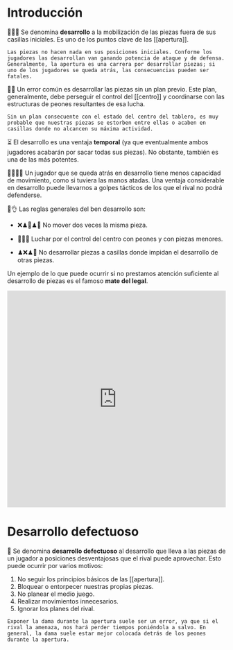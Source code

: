 # Introducción

🌰🌱🌳 Se denomina **desarrollo** a la mobilización de las piezas fuera de sus casillas iniciales. Es uno de los puntos clave de las [[apertura]].

```
Las piezas no hacen nada en sus posiciones iniciales. Conforme los jugadores las desarrollan van ganando potencia de ataque y de defensa. Generalmente, la apertura es una carrera por desarrollar piezas; si uno de los jugadores se queda atrás, las consecuencias pueden ser fatales.
```

🤷‍♀️ Un error común es desarrollar las piezas sin un plan previo. Este plan, generalmente, debe perseguir el control del [[centro]] y coordinarse con las estructuras de peones resultantes de esa lucha. 

```
Sin un plan consecuente con el estado del centro del tablero, es muy probable que nuestras piezas se estorben entre ellas o acaben en casillas donde no alcancen su máxima actividad.
```

⏳ El desarrollo es una ventaja **temporal** (ya que eventualmente ambos jugadores acabarán por sacar todas sus piezas). No obstante, también es una de las más potentes. 

🤷‍🔫🙍‍♀️ Un jugador que se queda atrás en desarrollo tiene menos capacidad de movimiento, como si tuviera las manos atadas. Una ventaja considerable en desarrollo puede llevarnos a golpes tácticos de los que el rival no podrá defenderse.

🌱👌 Las reglas generales del ben desarrollo son:

- ❌♟💨♟💨 No mover dos veces la misma pieza.

- 🙍‍⚔🙍‍ Luchar por el control del centro con peones y con piezas menores.

- ♟❌♟💨 No desarrollar piezas a casillas donde impidan el desarrollo de otras piezas.

Un ejemplo de lo que puede ocurrir si no prestamos atención suficiente al desarrollo de piezas es el famoso **mate del legal**.

<iframe width=100% height=500 src="https://lichess.org/study/embed/QU5fAUV4/iwCLODpT?theme=blue" frameborder=0></iframe>

# Desarrollo defectuoso

🤕 Se denomina **desarrollo defectuoso** al desarrollo que lleva a las piezas de un jugador a posiciones desventajosas que el rival puede aprovechar. Esto puede ocurrir por varios motivos:

1. No seguir los principios básicos de las [[apertura]].
2. Bloquear o entorpecer nuestras propias piezas.
3. No planear el medio juego.
4. Realizar movimientos innecesarios.
5. Ignorar los planes del rival.

```
Exponer la dama durante la apertura suele ser un error, ya que si el rival la amenaza, nos hará perder tiempos poniéndola a salvo. En general, la dama suele estar mejor colocada detrás de los peones durante la apertura.
```

